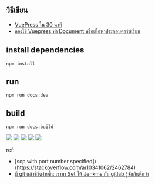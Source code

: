 ## วิธีเขียน
- [VuePress ใน 30 นาที](https://www.khomkrit.com/blog/2019-07-01-vuepress-quicklook.html)
- [ลองใช้ Vuepress ทำ Document หรือเนื้อหาประกอบคอร์สเรียน](https://devahoy.com/blog/2019/11/documentation-with-vuepress/)

## install dependencies
```
npm install
```

## run
```
npm run docs:dev
```

## build
```
npm run docs:build
```

![](screenshot.png)
![](screenshot_1.png)
![](mobile-responsive-1.jpg)
![](mobile-responsive-2.jpg)
![](mobile-responsive-3.jpg)


ref:
- [scp with port number specified])(https://stackoverflow.com/a/10341062/2462784)
- [มี git แล้วชีวิตง่ายขึ้น เรามา Set ให้ Jenkins กับ gitlab รู้จักกันดีกว่า](https://medium.com/devopsthailand/%E0%B8%A1%E0%B8%B5-git-%E0%B9%81%E0%B8%A5%E0%B9%89%E0%B8%A7%E0%B8%8A%E0%B8%B5%E0%B8%A7%E0%B8%B4%E0%B8%95%E0%B8%87%E0%B9%88%E0%B8%B2%E0%B8%A2%E0%B8%82%E0%B8%B6%E0%B9%89%E0%B8%99-%E0%B9%80%E0%B8%A3%E0%B8%B2%E0%B8%A1%E0%B8%B2-set-%E0%B9%83%E0%B8%AB%E0%B9%89-jenkins-%E0%B8%81%E0%B8%B1%E0%B8%9A-gitlab-%E0%B8%A3%E0%B8%B9%E0%B9%89%E0%B8%88%E0%B8%B1%E0%B8%81%E0%B8%81%E0%B8%B1%E0%B8%99%E0%B8%94%E0%B8%B5%E0%B8%81%E0%B8%A7%E0%B9%88%E0%B8%B2-65c983c6720f)